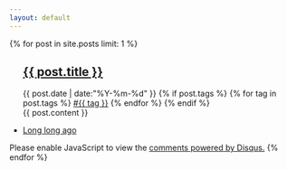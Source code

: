 ```yaml
---
layout: default
---
```

{% for post in site.posts limit: 1 %}
<div>
  <ul class="listing">
  <article class="content">
    <section class="title">
      <h2><a href="{{ site.baseurl }}{{ post.url }}">{{ post.title }}</a></h2>
    </section>
    <section class="meta">
    <span class="time">
      <time datetime="{{ post.date | date:"%Y-%m-%d" }}">{{ post.date | date:"%Y-%m-%d" }}</time>
    </span>
    {% if post.tags %}
    <span class="tags">
      {% for tag in post.tags %}
      <a href="/tags.html#{{ tag }}" title="{{ tag }}">#{{ tag }}</a>
      {% endfor %}
    </span>
    {% endif %}
    </section>
    <section class="post">
    {{ post.content }}
    </section>
    </article>
  </ul>
  <div class="divider"></div>
  <ul class="listing main-listing">
    <li class="listing-seperator"><a href="{{ site.baseurl }}/archive.html">Long long ago</a></li>
  </ul>
</div>
<script id="dsq-count-scr" src="//ethanliao.disqus.com/count.js" async></script>
<div id="disqus_thread"></div>
<script>
    /**
     *  RECOMMENDED CONFIGURATION VARIABLES: EDIT AND UNCOMMENT THE SECTION BELOW TO INSERT DYNAMIC VALUES FROM YOUR PLATFORM OR CMS.
     *  LEARN WHY DEFINING THESE VARIABLES IS IMPORTANT: https://disqus.com/admin/universalcode/#configuration-variables
     */

    var disqus_config = function () {
        this.page.url = "{{ site.url }}{{ post.url }}";  // Replace PAGE_URL with your page's canonical URL variable
        this.page.identifier = "{{ post.id }}"; // Replace PAGE_IDENTIFIER with your page's unique identifier variable
    };

    (function () {  // DON'T EDIT BELOW THIS LINE
        var d = document, s = d.createElement('script');

        s.src = '//ethanliao.disqus.com/embed.js';

        s.setAttribute('data-timestamp', +new Date());
        (d.head || d.body).appendChild(s);
    })();
</script>
<noscript>Please enable JavaScript to view the <a href="https://disqus.com/?ref_noscript" rel="nofollow">comments
    powered by Disqus.</a></noscript>
{% endfor %}